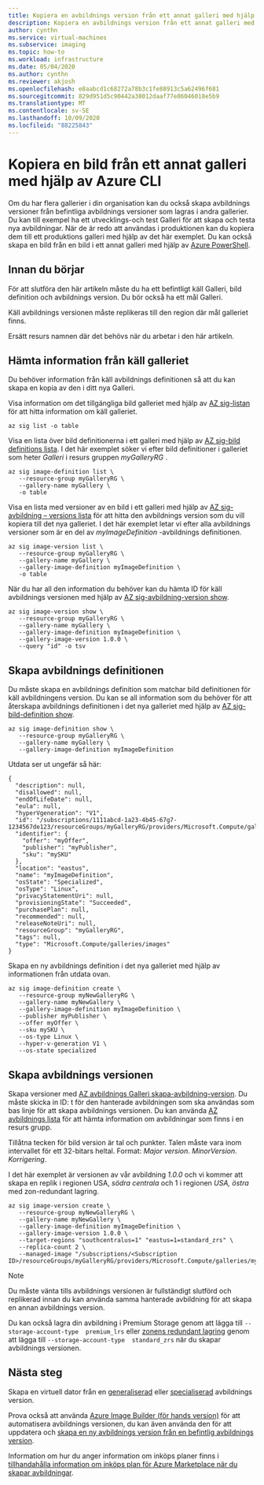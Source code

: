 ```yaml
---
title: Kopiera en avbildnings version från ett annat galleri med hjälp av CLI
description: Kopiera en avbildnings version från ett annat galleri med Azure CLI.
author: cynthn
ms.service: virtual-machines
ms.subservice: imaging
ms.topic: how-to
ms.workload: infrastructure
ms.date: 05/04/2020
ms.author: cynthn
ms.reviewer: akjosh
ms.openlocfilehash: e8aabcd1c68272a78b3c1fe88913c5a62496f681
ms.sourcegitcommit: 829d951d5c90442a38012daaf77e86046018e5b9
ms.translationtype: MT
ms.contentlocale: sv-SE
ms.lasthandoff: 10/09/2020
ms.locfileid: "88225843"
---
```

# <a name="copy-an-image-from-another-gallery-using-the-azure-cli"></a>Kopiera en bild från ett annat galleri med hjälp av Azure CLI

Om du har flera gallerier i din organisation kan du också skapa avbildnings versioner från befintliga avbildnings versioner som lagras i andra gallerier. Du kan till exempel ha ett utvecklings-och test Galleri för att skapa och testa nya avbildningar. När de är redo att användas i produktionen kan du kopiera dem till ett produktions galleri med hjälp av det här exemplet. Du kan också skapa en bild från en bild i ett annat galleri med hjälp av [Azure PowerShell](image-version-another-gallery-powershell.md).



## <a name="before-you-begin"></a>Innan du börjar

För att slutföra den här artikeln måste du ha ett befintligt käll Galleri, bild definition och avbildnings version. Du bör också ha ett mål Galleri. 

Käll avbildnings versionen måste replikeras till den region där mål galleriet finns. 

Ersätt resurs namnen där det behövs när du arbetar i den här artikeln.



## <a name="get-information-from-the-source-gallery"></a>Hämta information från käll galleriet

Du behöver information från käll avbildnings definitionen så att du kan skapa en kopia av den i ditt nya Galleri.

Visa information om det tillgängliga bild galleriet med hjälp av [AZ sig-listan](/cli/azure/sig#az-sig-list) för att hitta information om käll galleriet.

```azurecli-interactive 
az sig list -o table
```

Visa en lista över bild definitionerna i ett galleri med hjälp av [AZ sig-bild definitions lista](/cli/azure/sig/image-definition#az-sig-image-definition-list). I det här exemplet söker vi efter bild definitioner i galleriet som heter *Galleri* i resurs gruppen *myGalleryRG* .

```azurecli-interactive 
az sig image-definition list \
   --resource-group myGalleryRG \
   --gallery-name myGallery \
   -o table
```

Visa en lista med versioner av en bild i ett galleri med hjälp av [AZ sig-avbildning – versions lista](/cli/azure/sig/image-version#az-sig-image-version-list) för att hitta den avbildnings version som du vill kopiera till det nya galleriet. I det här exemplet letar vi efter alla avbildnings versioner som är en del av *myImageDefinition* -avbildnings definitionen.

```azurecli-interactive
az sig image-version list \
   --resource-group myGalleryRG \
   --gallery-name myGallery \
   --gallery-image-definition myImageDefinition \
   -o table
```

När du har all den information du behöver kan du hämta ID för käll avbildnings versionen med hjälp av [AZ sig-avbildning-version show](/cli/azure/sig/image-version#az-sig-image-version-show).

```azurecli-interactive
az sig image-version show \
   --resource-group myGalleryRG \
   --gallery-name myGallery \
   --gallery-image-definition myImageDefinition \
   --gallery-image-version 1.0.0 \
   --query "id" -o tsv
```


## <a name="create-the-image-definition"></a>Skapa avbildnings definitionen 

Du måste skapa en avbildnings definition som matchar bild definitionen för käll avbildningens version. Du kan se all information som du behöver för att återskapa avbildnings definitionen i det nya galleriet med hjälp av [AZ sig-bild-definition show](/cli/azure/sig/image-definition#az-sig-image-definition-show).

```azurecli-interactive
az sig image-definition show \
   --resource-group myGalleryRG \
   --gallery-name myGallery \
   --gallery-image-definition myImageDefinition
```

Utdata ser ut ungefär så här:

```output
{
  "description": null,
  "disallowed": null,
  "endOfLifeDate": null,
  "eula": null,
  "hyperVgeneration": "V1",
  "id": "/subscriptions/1111abcd-1a23-4b45-67g7-1234567de123/resourceGroups/myGalleryRG/providers/Microsoft.Compute/galleries/myGallery/images/myImageDefinition",
  "identifier": {
    "offer": "myOffer",
    "publisher": "myPublisher",
    "sku": "mySKU"
  },
  "location": "eastus",
  "name": "myImageDefinition",
  "osState": "Specialized",
  "osType": "Linux",
  "privacyStatementUri": null,
  "provisioningState": "Succeeded",
  "purchasePlan": null,
  "recommended": null,
  "releaseNoteUri": null,
  "resourceGroup": "myGalleryRG",
  "tags": null,
  "type": "Microsoft.Compute/galleries/images"
}
```

Skapa en ny avbildnings definition i det nya galleriet med hjälp av informationen från utdata ovan.


```azurecli-interactive 
az sig image-definition create \
   --resource-group myNewGalleryRG \
   --gallery-name myNewGallery \
   --gallery-image-definition myImageDefinition \
   --publisher myPublisher \
   --offer myOffer \
   --sku mySKU \
   --os-type Linux \
   --hyper-v-generation V1 \
   --os-state specialized 
```


## <a name="create-the-image-version"></a>Skapa avbildnings versionen

Skapa versioner med [AZ avbildnings Galleri skapa-avbildning-version](/cli/azure/sig/image-version#az-sig-image-version-create). Du måste skicka in ID: t för den hanterade avbildningen som ska användas som bas linje för att skapa avbildnings versionen. Du kan använda [AZ avbildnings lista](/cli/azure/image?view#az-image-list) för att hämta information om avbildningar som finns i en resurs grupp. 

Tillåtna tecken för bild version är tal och punkter. Talen måste vara inom intervallet för ett 32-bitars heltal. Format: *Major version*. *MinorVersion*. *Korrigering*.

I det här exemplet är versionen av vår avbildning *1.0.0* och vi kommer att skapa en replik i regionen USA, *södra centrala* och 1 i regionen *USA, östra* med zon-redundant lagring.


```azurecli-interactive 
az sig image-version create \
   --resource-group myNewGalleryRG \
   --gallery-name myNewGallery \
   --gallery-image-definition myImageDefinition \
   --gallery-image-version 1.0.0 \
   --target-regions "southcentralus=1" "eastus=1=standard_zrs" \
   --replica-count 2 \
   --managed-image "/subscriptions/<Subscription ID>/resourceGroups/myGalleryRG/providers/Microsoft.Compute/galleries/myGallery/images/myImageDefinition/versions/1.0.0"
```

> [!NOTE]
> Du måste vänta tills avbildnings versionen är fullständigt slutförd och replikerad innan du kan använda samma hanterade avbildning för att skapa en annan avbildnings version.
>
> Du kan också lagra din avbildning i Premium Storage genom att lägga till `--storage-account-type  premium_lrs` eller [zonens redundant lagring](../storage/common/storage-redundancy.md) genom att lägga till `--storage-account-type  standard_zrs` när du skapar avbildnings versionen.
>

## <a name="next-steps"></a>Nästa steg

Skapa en virtuell dator från en [generaliserad](vm-generalized-image-version-cli.md) eller [specialiserad](vm-specialized-image-version-cli.md) avbildnings version.

Prova också att använda [Azure Image Builder (för hands version)](./linux/image-builder-overview.md) för att automatisera avbildnings versionen, du kan även använda den för att uppdatera och [skapa en ny avbildnings version från en befintlig avbildnings version](./linux/image-builder-gallery-update-image-version.md). 

Information om hur du anger information om inköps planer finns i [tillhandahålla information om inköps plan för Azure Marketplace när du skapar avbildningar](marketplace-images.md).
